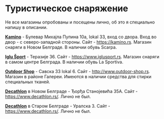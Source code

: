 # Туристическое снаряжение

Не все магазины опробованы и посещены лично, об это я специально напишу в описании.

[**Kamino**](geo:44.821668891013864,20.42017553806252) - Булевар Михајла Пупина 10a, lokal 33, вход со двора. Вход во двор - с северо-западной стороны. Сайт - <https://kamino.rs>. Магазин снаряги в Новом Белграде. В наличии обувь Scarpa.

[**Iglu Šport**](geo:44.811611981640645,20.461634314569213) - Теразије 36. Сайт - <https://www.iglusport.rs>. Магазин снаряги в самом центре Белграда. В наличии обувь La Sportiva.

[**Outdoor Shop**](geo:44.802636232630306,20.45171354413791) - Савска 33 lokal 6. Сайт - <http://www.outdoor-shop.rs>. Магазин в районе Галереи. Имеются в наличии средства для стирки специальных тканей.

[**Decathlon**](geo:44.810053169989445,20.39696207083613) в Новом Белграде - Ђорђа Станојевића 35A. Сайт - <https://www.decathlon.rs/>. Лично не был.

[**Decathlon**](geo:44.81730286118274,20.513091985795665) в Старом Белграде - Уралска 3. Сайт - <https://www.decathlon.rs/>. Лично не был.
